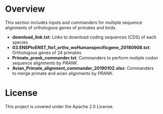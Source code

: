 # Overview
This section includes inputs and commanders for multiple sequence alignments of orthologous genes of primates and birds.

  * **download_link.txt**: Links to download coding sequences (CDS) of each species
  * **03.ENSPtoENST_1to1_ortho_woHumanspecificgene_20180908.txt**: Orthologous genes of 24 primates
  * **Primate_prank_commander.txt**: Commanders to perform mutiple codon sequence alignments by _PRANK_.
  * **Avian_Primate_alignment_commander_20190102.xlsx**: Commanders to merge primate and avian alignments by _PRANK_.
 
# License
This project is covered under the Apache 2.0 License.

